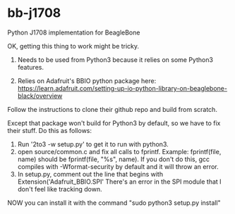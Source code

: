 bb-j1708
========

Python J1708 implementation for BeagleBone

OK, getting this thing to work might be tricky.

1. Needs to be used from Python3 because it relies on some Python3 features.

2. Relies on Adafruit's BBIO python package here: https://learn.adafruit.com/setting-up-io-python-library-on-beaglebone-black/overview

Follow the instructions to clone their github repo and build from scratch.

Except that package won't build for Python3 by default, so we have to fix their stuff. Do this as follows:

1. Run '2to3 -w setup.py' to get it to run with python3.
2. open source/common.c and fix all calls to fprintf. Example: fprintf(file, name) should be fprintf(file, "%s", name). If you don't do this,
   gcc compiles with -Wformat-security by default and it will throw an error.
3. In setup.py, comment out the line that begins with Extension('Adafruit_BBIO.SPI'
   There's an error in the SPI module that I don't feel like tracking down.

NOW you can install it with the command "sudo python3 setup.py install"